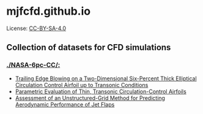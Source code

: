 # mjfcfd.github.io
License: [CC-BY-SA-4.0](https://creativecommons.org/licenses/by-sa/4.0/)

## Collection of datasets for CFD simulations

### [./NASA-6pc-CC/:](./NASA-6pc-CC/)
 - [Trailing Edge Blowing on a Two-Dimensional Six-Percent Thick Elliptical Circulation Control Airfoil up to Transonic Conditions](https://ntrs.nasa.gov/archive/nasa/casi.ntrs.nasa.gov/20050165090.pdf)
 - [Parametric Evaluation of Thin, Transonic Circulation-Control Airfoils](https://ntrs.nasa.gov/archive/nasa/casi.ntrs.nasa.gov/20070005008.pdf)
 - [Assessment of an Unstructured-Grid Method for Predicting Aerodynamic Performance of Jet Flaps](https://ntrs.nasa.gov/archive/nasa/casi.ntrs.nasa.gov/20060022154.pdf)
